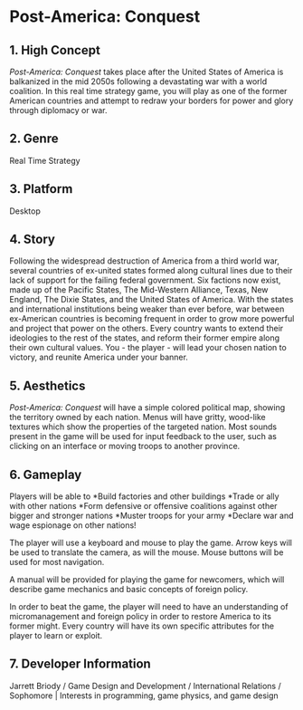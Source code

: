 # Post-America: Conquest

## 1. High Concept
*Post-America: Conquest* takes place after the United States of America is balkanized in the mid 2050s following a devastating war with a world coalition. In this real time strategy game, you will play as one of the former American countries and attempt to redraw your borders for power and glory through diplomacy or war.

## 2. Genre
Real Time Strategy

## 3. Platform
Desktop

## 4. Story
Following the widespread destruction of America from a third world war, several countries of ex-united states formed along cultural lines due to their lack of support for the failing federal government. Six factions now exist, made up of the Pacific States, The Mid-Western Alliance, Texas, New England, The Dixie States, and the United States of America. With the states and international institutions being weaker than ever before, war between ex-American countries is becoming frequent in order to grow more powerful and project that power on the others. Every country wants to extend their ideologies to the rest of the states, and reform their former empire along their own cultural values. You - the player - will lead your chosen nation to victory, and reunite America under your banner.

## 5. Aesthetics
*Post-America: Conquest* will have a simple colored political map, showing the territory owned by each nation. Menus will have gritty, wood-like textures which show the properties of the targeted nation.
Most sounds present in the game will be used for input feedback to the user, such as clicking on an interface or moving troops to another province.

## 6. Gameplay
Players will be able to
   *Build factories and other buildings
   *Trade or ally with other nations
   *Form defensive or offensive coalitions against other bigger and stronger nations
   *Muster troops for your army
   *Declare war and wage espionage on other nations!
  
The player will use a keyboard and mouse to play the game. Arrow keys will be used to translate the camera, as will the mouse. Mouse buttons will be used for most navigation.

A manual will be provided for playing the game for newcomers, which will describe game mechanics and basic concepts of foreign policy.

In order to beat the game, the player will need to have an understanding of micromanagement and foreign policy in order to restore America to its former might. Every country will have its own specific attributes for the player to learn or exploit.

## 7. Developer Information
Jarrett Briody / Game Design and Development / International Relations / Sophomore | Interests in programming, game physics, and game design
